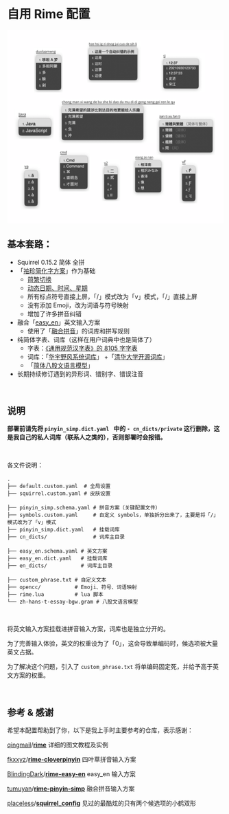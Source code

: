 # 自用 Rime 配置

![demo](./demo.jpg)



## 基本套路：

-   Squirrel 0.15.2 简体 全拼
-   「[袖珍简化字方案](https://github.com/rime/rime-pinyin-simp)」作为基础
    -   [简繁切换](https://github.com/rime/home/issues/388#issuecomment-504572224)
    -   [动态日期、时间、星期](https://github.com/KyleBing/rime-wubi86-jidian)
    -   所有标点符号直接上屏，「/」模式改为「v」模式，「/」直接上屏
    -   没有添加 Emoji，改为词语与符号映射
    -   增加了许多拼音纠错
-   融合「[easy_en](https://github.com/BlindingDark/rime-easy-en)」英文输入方案
    -   使用了「[融合拼音](https://github.com/tumuyan/rime-pinyin-simp)」的词库和拼写规则
-   纯简体字表、词库（这样在用户词典中也是简体了）
    -   字表：[《通用规范汉字表》的 8105 字字表](https://github.com/iDvel/The-Table-of-General-Standard-Chinese-Characters)
    -   词库：「[华宇野风系统词库](http://bbs.pinyin.thunisoft.com/forum.php?mod=viewthread&tid=30049)」 +「[清华大学开源词库](https://github.com/thunlp/THUOCL)」
    -   「[简体八股文语言模型](https://github.com/lotem/rime-octagram-data/tree/hans)」
-   长期持续修订遇到的异形词、错别字、错误注音

<br>

## 说明

**部署前请先将 `pinyin_simp.dict.yaml ` 中的 `- cn_dicts/private` 这行删除，这是我自己的私人词库（联系人之类的），否则部署时会报错。**

<br>

各文件说明：

```
.
├── default.custom.yaml  # 全局设置
├── squirrel.custom.yaml # 皮肤设置

├── pinyin_simp.schema.yaml # 拼音方案（关键配置文件）
├── symbols.custom.yaml     # 自定义 symbols，单独拆分出来了，主要是将「/」模式改为了「v」模式
├── pinyin_simp.dict.yaml   # 挂载词库
├── cn_dicts/               # 词库主目录

├── easy_en.schema.yaml # 英文方案
├── easy_en.dict.yaml   # 挂载词库
├── en_dicts/           # 词库主目录

├── custom_phrase.txt # 自定义文本
├── opencc/           # Emoji、符号、词语映射
├── rime.lua          # lua 脚本
└── zh-hans-t-essay-bgw.gram # 八股文语言模型
```

<br>

将英文输入方案挂载进拼音输入方案，词库也是独立分开的。

为了完善输入体验，英文的权重设为了「0」，这会导致单编码时，候选项被大量英文占据。

为了解决这个问题，引入了 `custom_phrase.txt` 将单编码固定死，并给予高于英文方案的权重。

<br>

## 参考 & 感谢

希望本配置帮助到了你，以下是我上手时主要参考的仓库，表示感谢：

[qingmail](https://github.com/qingmail)/**[rime](https://github.com/qingmail/rime)** 详细的图文教程及实例

[fkxxyz](https://github.com/fkxxyz)/**[rime-cloverpinyin](https://github.com/fkxxyz/rime-cloverpinyin)** 四叶草拼音输入方案

[BlindingDark](https://github.com/BlindingDark)/**[rime-easy-en](https://github.com/BlindingDark/rime-easy-en)** easy_en 输入方案

[tumuyan](https://github.com/tumuyan)/**[rime-pinyin-simp](https://github.com/tumuyan/rime-pinyin-simp)** 融合拼音输入方案

[placeless](https://github.com/placeless)/**[squirrel_config](https://github.com/placeless/squirrel_config)** 见过的最酷炫的只有两个候选项的小鹤双形 

